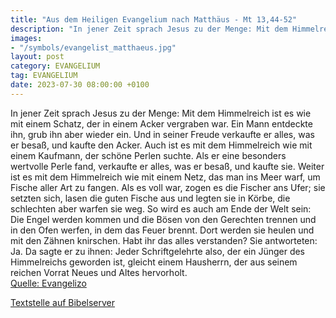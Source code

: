 ```yaml
---
title: "Aus dem Heiligen Evangelium nach Matthäus - Mt 13,44-52"
description: "In jener Zeit sprach Jesus zu der Menge: Mit dem Himmelreich ist es wie mit einem Schatz, der in einem Acker vergraben war. Ein Mann entdeckte ihn, grub ihn aber wieder ein. Und in seiner Freude verkaufte er alles, was er besaß, und kaufte den Acker. Auch ist es mit dem Himmelrei...."
images:
- "/symbols/evangelist_matthaeus.jpg"
layout: post
category: EVANGELIUM
tag: EVANGELIUM
date: 2023-07-30 08:00:00 +0100
---
```

In jener Zeit sprach Jesus zu der Menge: Mit dem Himmelreich ist es wie mit einem Schatz, der in einem Acker vergraben war. Ein Mann entdeckte ihn, grub ihn aber wieder ein. Und in seiner Freude verkaufte er alles, was er besaß, und kaufte den Acker.
Auch ist es mit dem Himmelreich wie mit einem Kaufmann, der schöne Perlen suchte.<!--more-->
Als er eine besonders wertvolle Perle fand, verkaufte er alles, was er besaß, und kaufte sie.
Weiter ist es mit dem Himmelreich wie mit einem Netz, das man ins Meer warf, um Fische aller Art zu fangen.
Als es voll war, zogen es die Fischer ans Ufer; sie setzten sich, lasen die guten Fische aus und legten sie in Körbe, die schlechten aber warfen sie weg.
So wird es auch am Ende der Welt sein: Die Engel werden kommen und die Bösen von den Gerechten trennen
und in den Ofen werfen, in dem das Feuer brennt. Dort werden sie heulen und mit den Zähnen knirschen.
Habt ihr das alles verstanden? Sie antworteten: Ja.
Da sagte er zu ihnen: Jeder Schriftgelehrte also, der ein Jünger des Himmelreichs geworden ist, gleicht einem Hausherrn, der aus seinem reichen Vorrat Neues und Altes hervorholt.<br>
[Quelle: Evangelizo](https://evangeliumtagfuertag.org/DE/gospel)

[Textstelle auf Bibelserver](https://www.bibleserver.com/EU/Matthäus13,44-52)
